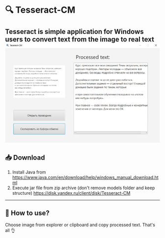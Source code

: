 # 🔍 Tesseract-CM
Tesseract is simple application for Windows users to convert text from the image to real text
![Альтернативный текст](https://github.com/DenisBorisov-lab/tesseract-computing-machine/blob/master/images/scanner.jpg)
---
## 📥 Download
1. Install Java from https://www.java.com/en/download/help/windows_manual_download.html
2. Execute jar file from zip archive (don't remove models folder and keep structure) https://disk.yandex.ru/client/disk/Tesseract-CM
---
## 🔧 How to use?
Choose image from explorer or clipboard and copy processed text. That's all 👌
